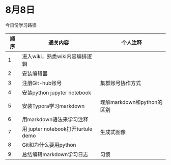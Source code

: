 # 8月8日

今日份学习路径

| 顺序     | 通关内容 | 个人注释 |
| -------- | --------|---------|
| 1 | 进入wiki，熟悉wiki内容编排逻辑 |     |
| 2 | 安装编辑器     |    |
| 3 | 注册Git-hub账号     |  集群账号协作方式  |
| 4 |   安装python jupyter notebook   |    |
| 5 | 安装Typora学习markdown   |  理解markdown和python的区别  |
| 6 | 用markdown语法来学习注释     |    |
| 7 | 用 jupter notebook打开turtule demo   | 生成式图像   |
| 8 | Git和为什么要用python     |    |
| 9 | 总结编辑markdown学习日志     |  习惯  |